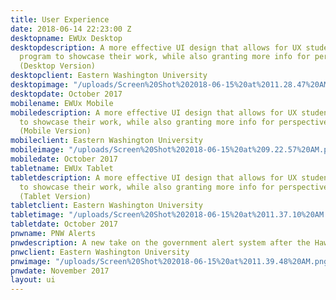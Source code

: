```yaml
---
title: User Experience
date: 2018-06-14 22:23:00 Z
desktopname: EWUx Desktop
desktopdescription: A more effective UI design that allows for UX students in the
  program to showcase their work, while also granting more info for perspective students.
  (Desktop Version)
desktopclient: Eastern Washington University
desktopimage: "/uploads/Screen%20Shot%202018-06-15%20at%2011.28.47%20AM.png"
desktopdate: October 2017
mobilename: EWUx Mobile
mobiledescription: A more effective UI design that allows for UX students in the program
  to showcase their work, while also granting more info for perspective students.
  (Mobile Version)
mobileclient: Eastern Washington University
mobileimage: "/uploads/Screen%20Shot%202018-06-15%20at%209.22.57%20AM.png"
mobiledate: October 2017
tabletname: EWUx Tablet
tabletdescription: A more effective UI design that allows for UX students in the program
  to showcase their work, while also granting more info for perspective students.
  (Tablet Version)
tabletclient: Eastern Washington University
tabletimage: "/uploads/Screen%20Shot%202018-06-15%20at%2011.37.10%20AM.png"
tabletdate: October 2017
pnwname: PNW Alerts
pnwdescription: A new take on the government alert system after the Hawaii debacle.
pnwclient: Eastern Washington University
pnwimage: "/uploads/Screen%20Shot%202018-06-15%20at%2011.39.48%20AM.png"
pnwdate: November 2017
layout: ui
---
```


